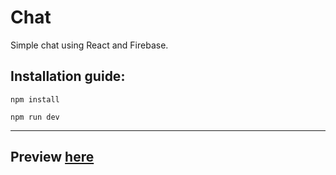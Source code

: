 <h1>Chat</h1>
Simple chat using React and Firebase.
<h2>Installation guide:</h2>

`npm install`

`npm run dev`

---
<h2>Preview <a href='https://residentsieeper.github.io/chat'>here</a></h2>
